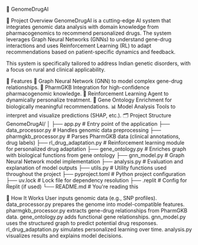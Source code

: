 🧬 GenomeDrugAI

📌 Project Overview
GenomeDrugAI is a cutting-edge AI system that integrates genomic data analysis with domain knowledge from pharmacogenomics to recommend personalized drugs. The system leverages Graph Neural Networks (GNNs) to understand gene-drug interactions and uses Reinforcement Learning (RL) to adapt recommendations based on patient-specific dynamics and feedback.

This system is specifically tailored to address Indian genetic disorders, with a focus on rural and clinical applicability.

🚀 Features
🧠 Graph Neural Network (GNN) to model complex gene-drug relationships.
💊 PharmGKB Integration for high-confidence pharmacogenomic knowledge.
🔄 Reinforcement Learning Agent to dynamically personalize treatment.
🧬 Gene Ontology Enrichment for biologically meaningful recommendations.
📊 Model Analysis Tools to interpret and visualize predictions (SHAP, etc.).
🗂️ Project Structure
GenomeDrugAI/ │ ├── app.py # Entry point of the application ├── data_processor.py # Handles genomic data preprocessing ├── pharmgkb_processor.py # Parses PharmGKB data (clinical annotations, drug labels) ├── rl_drug_adaptation.py # Reinforcement learning module for personalized drug adaptation ├── gene_ontology.py # Enriches graph with biological functions from gene ontology ├── gnn_model.py # Graph Neural Network model implementation ├── analysis.py # Evaluation and explanation of model outputs ├── utils.py # Utility functions used throughout the project ├── pyproject.toml # Python project configuration ├── uv.lock # Lock file for dependency resolution ├── .replit # Config for Replit (if used) └── README.md # You're reading this

🧪 How It Works
User inputs genomic data (e.g., SNP profiles).
data_processor.py prepares the genome into model-compatible features.
pharmgkb_processor.py extracts gene-drug relationships from PharmGKB data.
gene_ontology.py adds functional gene relationships.
gnn_model.py uses the structured graph to predict potential drug responses.
rl_drug_adaptation.py simulates personalized learning over time.
analysis.py visualizes results and explains model decisions.
